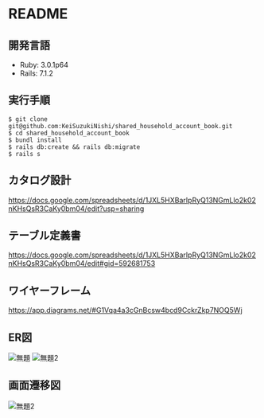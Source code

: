 # README
## 開発言語
* Ruby: 3.0.1p64
* Rails: 7.1.2
## 実行手順
```
$ git clone git@github.com:KeiSuzukiNishi/shared_household_account_book.git
$ cd shared_household_account_book
$ bundl install
$ rails db:create && rails db:migrate
$ rails s
```
## カタログ設計
https://docs.google.com/spreadsheets/d/1JXL5HXBarIpRyQ13NGmLlo2k02nKHsQsR3CaKy0bm04/edit?usp=sharing
## テーブル定義書
https://docs.google.com/spreadsheets/d/1JXL5HXBarIpRyQ13NGmLlo2k02nKHsQsR3CaKy0bm04/edit#gid=592681753
## ワイヤーフレーム
https://app.diagrams.net/#G1Vqa4a3cGnBcsw4bcd9CckrZkp7NOQ5Wj
## ER図
![無題](https://github.com/KeiSuzukiNishi/shared_household_account_book/assets/113779940/1f55c712-55ef-4e46-80d7-a8b79c2984a7)
![無題2](https://github.com/KeiSuzukiNishi/shared_household_account_book/assets/113779940/bcc01a1b-9a5a-492d-9d0a-d761a02f8835)
## 画面遷移図
![無題2](https://github.com/KeiSuzukiNishi/shared_household_account_book/assets/113779940/cbc274bc-d1cf-42a9-b4b1-841208fcf3c9)
